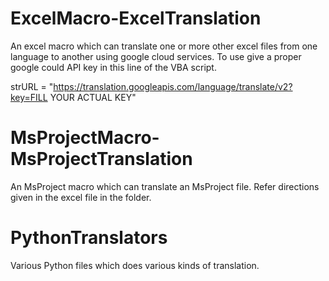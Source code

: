 # ExcelMacro-ExcelTranslation
An excel macro which can translate one or more other excel files from one language to another using google cloud services.
To use give a proper google could API key in this line of the VBA script.

strURL = "https://translation.googleapis.com/language/translate/v2?key=FILL YOUR ACTUAL KEY"


# MsProjectMacro-MsProjectTranslation
An MsProject macro which can translate an MsProject file. Refer directions given in the excel file in the folder.


# PythonTranslators
Various Python files which does various kinds of translation.
